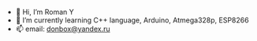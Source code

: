 - 👋 Hi, I’m Roman Y
- 🌱 I’m currently learning C++ language, Arduino, Atmega328p, ESP8266
- 📫 email: donbox@yandex.ru

<!---
DonBoxGit/DonBoxGit is a ✨ special ✨ repository because its `README.md` (this file) appears on your GitHub profile.
You can click the Preview link to take a look at your changes.
--->

